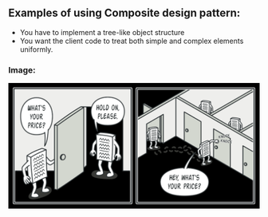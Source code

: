 ## Examples of using Composite design pattern:
* You have to implement a tree-like object structure
* You want the client code to treat both simple and complex elements uniformly.
### Image:
![img.png](composite.png)
